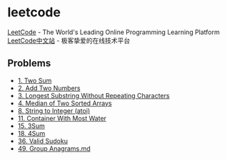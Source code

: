 # leetcode

[LeetCode](https://leetcode.com) - The World's Leading Online Programming Learning Platform  
[LeetCode中文站](https://leetcode-cn.com/problemset/all/) - 极客挚爱的在线技术平台

## Problems

* [1. Two Sum](./01.Two-Sum.md)
* [2. Add Two Numbers](./02.Add-Two-Numbers.md)
* [3. Longest Substring Without Repeating Characters](./03.Longest-Substring-Without-Repeating-Characters.md)
* [4. Median of Two Sorted Arrays](./04.Median-of-Two-Sorted-Arrays.md)
* [8. String to Integer (atoi)](./08.String-to-Integer.md)
* [11. Container With Most Water](./11.Container-With-Most-Water.md)
* [15. 3Sum](./15.3Sum.md)
* [18. 4Sum](./18.4Sum.md)
* [36. Valid Sudoku](./36.Valid-Sudoku.md)
* [49. Group Anagrams.md](./49.Group-Anagrams.md)
